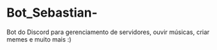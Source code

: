 # Bot_Sebastian-
Bot do Discord para gerenciamento de servidores, ouvir músicas, criar memes e muito mais :)
